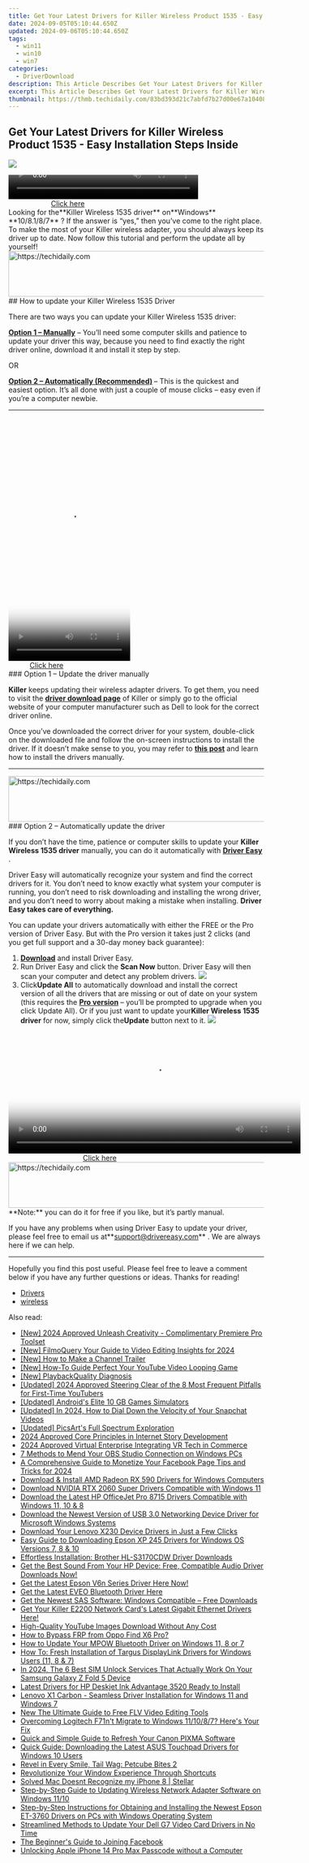 ```yaml
---
title: Get Your Latest Drivers for Killer Wireless Product 1535 - Easy Installation Steps Inside
date: 2024-09-05T05:10:44.650Z
updated: 2024-09-06T05:10:44.650Z
tags:
  - win11
  - win10
  - win7
categories:
  - DriverDownload
description: This Article Describes Get Your Latest Drivers for Killer Wireless Product 1535 - Easy Installation Steps Inside
excerpt: This Article Describes Get Your Latest Drivers for Killer Wireless Product 1535 - Easy Installation Steps Inside
thumbnail: https://thmb.techidaily.com/83bd393d21c7abfd7b27d00e67a10408d1dab802639c40985f8dc584b2c42bbd.jpg
---
```


## Get Your Latest Drivers for Killer Wireless Product 1535 - Easy Installation Steps Inside

![](https://images.drivereasy.com/wp-content/uploads/2019/06/image-414.png)

<!-- affiliate ads begin -->
<span id="1936838">
					<video width="374" height="48" style="cursor:pointer"
           poster="//a.impactradius-go.com/display-clicktoplayimage/1936838.png"
           onclick="if(!this.playClicked){this.play();this.setAttribute('controls',true);this.playClicked=true;}">
	   <source src="//a.impactradius-go.com/display-ad/18409-1936838">
	   <img src="//a.impactradius-go.com/display-clicktoplayimage/1936838.png" style="border: none; height: 100%; width: 100%; object-fit: contain">
	</video>
	<div style="width:234px;text-align:center"><a href="javascript:window.open(decodeURIComponent('https%3A%2F%2Fcoinrule.sjv.io%2Fc%2F5597632%2F1936838%2F18409'), '_blank');void(0);">Click here</a></div>
</span>
<img height="0" width="0" src="https://imp.pxf.io/i/5597632/1936838/18409" style="position:absolute;visibility:hidden;" border="0" />
<!-- affiliate ads end -->
 Looking for the**Killer Wireless 1535 driver** on**Windows** **10/8.1/8/7** ? If the answer is “yes,” then you’ve come to the right place. To make the most of your Killer wireless adapter, you should always keep its driver up to date. Now follow this tutorial and perform the update all by yourself!

<!-- affiliate ads begin -->
<a href="https://appsumo.8odi.net/c/5597632/2030373/7443" target="_top" id="2030373">
  <img src="//a.impactradius-go.com/display-ad/7443-2030373" border="0" alt="https://techidaily.com" width="728" height="90"/>
</a>
<img height="0" width="0" src="https://appsumo.8odi.net/i/5597632/2030373/7443" style="position:absolute;visibility:hidden;" border="0" />
<!-- affiliate ads end -->
## How to update your Killer Wireless 1535 Driver

There are two ways you can update your Killer Wireless 1535 driver:

**[Option 1 – Manually](https://tools.techidaily.com/drivereasy/download/)**  – You’ll need some computer skills and patience to update your driver this way, because you need to find exactly the right driver online, download it and install it step by step.  

 OR  

**[Option 2 – Automatically (Recommended)](https://www.drivereasy.com/knowledge/solved-killer-wireless-1535-drivers-download/#option2) [](https://tools.techidaily.com/drivereasy/download/)**  – This is the quickest and easiest option. It’s all done with just a couple of mouse clicks – easy even if you’re a computer newbie.

---

<!-- affiliate ads begin -->
<span id="1770526">
					<video width="240" height="480" style="cursor:pointer"
           poster="//a.impactradius-go.com/display-clicktoplayimage/1770526.png"
           onclick="if(!this.playClicked){this.play();this.setAttribute('controls',true);this.playClicked=true;}">
	   <source src="//a.impactradius-go.com/display-ad/20702-1770526">
	   <img src="//a.impactradius-go.com/display-clicktoplayimage/1770526.png" style="border: none; height: 100%; width: 100%; object-fit: contain">
	</video>
	<div style="width:150px;text-align:center"><a href="javascript:window.open(decodeURIComponent('https%3A%2F%2Ftokenmetrics.sjv.io%2Fc%2F5597632%2F1770526%2F20702'), '_blank');void(0);">Click here</a></div>
</span>
<img height="0" width="0" src="https://imp.pxf.io/i/5597632/1770526/20702" style="position:absolute;visibility:hidden;" border="0" />
<!-- affiliate ads end -->
### Option 1 – Update the driver manually

**Killer** keeps updating their wireless adapter drivers. To get them, you need to visit the **[driver download page](https://support.killernetworking.com/knowledge-base/installing-drivers-using-device-manager/)**  of Killer or simply go to the official website of your computer manufacturer such as Dell to look for the correct driver online.

 Once you’ve downloaded the correct driver for your system, double-click on the downloaded file and follow the on-screen instructions to install the driver. If it doesn’t make sense to you, you may refer to **[this post](https://tools.techidaily.com/drivereasy/download/)**  and learn how to install the drivers manually.

---

<!-- affiliate ads begin -->
<a href="https://appsumo.8odi.net/c/5597632/2082539/7443" target="_top" id="2082539">
  <img src="//a.impactradius-go.com/display-ad/7443-2082539" border="0" alt="https://techidaily.com" width="728" height="90"/>
</a>
<img height="0" width="0" src="https://appsumo.8odi.net/i/5597632/2082539/7443" style="position:absolute;visibility:hidden;" border="0" />
<!-- affiliate ads end -->
### Option 2 – Automatically update the driver

 If you don’t have the time, patience or computer skills to update your **Killer Wireless 1535 driver** manually, you can do it automatically with **[Driver Easy](https://tools.techidaily.com/drivereasy/download/)**  .

 Driver Easy will automatically recognize your system and find the correct drivers for it. You don’t need to know exactly what system your computer is running, you don’t need to risk downloading and installing the wrong driver, and you don’t need to worry about making a mistake when installing. **Driver Easy takes care of everything.**

 You can update your drivers automatically with either the FREE or the Pro version of Driver Easy. But with the Pro version it takes just 2 clicks (and you get full support and a 30-day money back guarantee):

1. **[Download](https://tools.techidaily.com/drivereasy/download/)**  and install Driver Easy.
2. Run Driver Easy and click the **Scan Now** button. Driver Easy will then scan your computer and detect any problem drivers. ![](https://images.drivereasy.com/wp-content/uploads/2019/06/image-420.png)
3. Click**Update All** to automatically download and install the correct version of all the drivers that are missing or out of date on your system (this requires the **[Pro version](https://tools.techidaily.com/drivereasy/download/)**  – you’ll be prompted to upgrade when you click Update All). Or if you just want to update your**Killer Wireless 1535 driver** for now, simply click the**Update**  button next to it. ![](https://images.drivereasy.com/wp-content/uploads/2019/06/image-418.png)
<!-- affiliate ads begin -->
<span id="1982596">
					<video width="576" height="240" style="cursor:pointer"
           poster="//a.impactradius-go.com/display-clicktoplayimage/1982596.png"
           onclick="if(!this.playClicked){this.play();this.setAttribute('controls',true);this.playClicked=true;}">
	   <source src="//a.impactradius-go.com/display-ad/22993-1982596">
	   <img src="//a.impactradius-go.com/display-clicktoplayimage/1982596.png" style="border: none; height: 100%; width: 100%; object-fit: contain">
	</video>
	<div style="width:360px;text-align:center"><a href="javascript:window.open(decodeURIComponent('https%3A%2F%2Fhomestyler.sjv.io%2Fc%2F5597632%2F1982596%2F22993'), '_blank');void(0);">Click here</a></div>
</span>
<img height="0" width="0" src="https://imp.pxf.io/i/5597632/1982596/22993" style="position:absolute;visibility:hidden;" border="0" />
<!-- affiliate ads end -->

<!-- affiliate ads begin -->
<a href="https://imp.i357552.net/c/5597632/1030129/11832" target="_top" id="1030129">
  <img src="//a.impactradius-go.com/display-ad/11832-1030129" border="0" alt="https://techidaily.com" width="720" height="90"/>
</a>
<img height="0" width="0" src="https://imp.i357552.net/i/5597632/1030129/11832" style="position:absolute;visibility:hidden;" border="0" />
<!-- affiliate ads end -->
**Note:** you can do it for free if you like, but it’s partly manual.

 If you have any problems when using Driver Easy to update your driver, please feel free to email us at**<support@drivereasy.com>** . We are always here if we can help.

---

 Hopefully you find this post useful. Please feel free to leave a comment below if you have any further questions or ideas. Thanks for reading!

* [Drivers](https://tools.techidaily.com/drivereasy/download/)
* [wireless](https://tools.techidaily.com/drivereasy/download/)

<ins class="adsbygoogle"
     style="display:block"
     data-ad-format="autorelaxed"
     data-ad-client="ca-pub-7571918770474297"
     data-ad-slot="1223367746"></ins>



<ins class="adsbygoogle"
     style="display:block"
     data-ad-client="ca-pub-7571918770474297"
     data-ad-slot="8358498916"
     data-ad-format="auto"
     data-full-width-responsive="true"></ins>

<span class="atpl-alsoreadstyle">Also read:</span>
<div><ul>
<li><a href="https://fox-direct.techidaily.com/new-2024-approved-unleash-creativity-complimentary-premiere-pro-toolset/"><u>[New] 2024 Approved  Unleash Creativity - Complimentary Premiere Pro Toolset</u></a></li>
<li><a href="https://fox-glue.techidaily.com/new-filmoquery-your-guide-to-video-editing-insights-for-2024/"><u>[New] FilmoQuery  Your Guide to Video Editing Insights for 2024</u></a></li>
<li><a href="https://youtube-help.techidaily.com/new-how-to-make-a-channel-trailer/"><u>[New] How to Make a Channel Trailer</u></a></li>
<li><a href="https://youtube-sure.techidaily.com/ow-to-guide-perfect-your-youtube-video-looping-game/"><u>[New] How-To Guide  Perfect Your YouTube Video Looping Game</u></a></li>
<li><a href="https://digital-screen-recording.techidaily.com/new-playbackquality-diagnosis/"><u>[New] PlaybackQuality Diagnosis</u></a></li>
<li><a href="https://youtube-web.techidaily.com/ed-2024-approved-steering-clear-of-the-8-most-frequent-pitfalls-for-first-time-youtubers/"><u>[Updated] 2024 Approved  Steering Clear of the 8 Most Frequent Pitfalls for First-Time YouTubers</u></a></li>
<li><a href="https://digital-screen-recording.techidaily.com/updated-androids-elite-10-gb-games-simulators/"><u>[Updated] Android's Elite 10 GB Games Simulators</u></a></li>
<li><a href="https://snapchat-videos.techidaily.com/updated-in-2024-how-to-dial-down-the-velocity-of-your-snapchat-videos/"><u>[Updated] In 2024, How to Dial Down the Velocity of Your Snapchat Videos</u></a></li>
<li><a href="https://extra-approaches.techidaily.com/updated-picsarts-full-spectrum-exploration/"><u>[Updated] PicsArt's Full Spectrum Exploration</u></a></li>
<li><a href="https://extra-hints.techidaily.com/2024-approved-core-principles-in-internet-story-development/"><u>2024 Approved  Core Principles in Internet Story Development</u></a></li>
<li><a href="https://fox-access.techidaily.com/2024-approved-virtual-enterprise-integrating-vr-tech-in-commerce/"><u>2024 Approved  Virtual Enterprise  Integrating VR Tech in Commerce</u></a></li>
<li><a href="https://win11.techidaily.com/7-methods-to-mend-your-obs-studio-connection-on-windows-pcs/"><u>7 Methods to Mend Your OBS Studio Connection on Windows PCs</u></a></li>
<li><a href="https://facebook-clips.techidaily.com/a-comprehensive-guide-to-monetize-your-facebook-page-tips-and-tricks-for-2024/"><u>A Comprehensive Guide to Monetize Your Facebook Page  Tips and Tricks for 2024</u></a></li>
<li><a href="https://driver-download.techidaily.com/download-and-install-amd-radeon-rx-590-drivers-for-windows-computers/"><u>Download & Install AMD Radeon RX 590 Drivers for Windows Computers</u></a></li>
<li><a href="https://driver-download.techidaily.com/download-nvidia-rtx-2060-super-drivers-compatible-with-windows-11/"><u>Download NVIDIA RTX 2060 Super Drivers Compatible with Windows 11</u></a></li>
<li><a href="https://driver-download.techidaily.com/download-the-latest-hp-officejet-pro-8715-drivers-compatible-with-windows-11-10-and-8/"><u>Download the Latest HP OfficeJet Pro 8715 Drivers Compatible with Windows 11, 10 & 8</u></a></li>
<li><a href="https://driver-download.techidaily.com/download-the-newest-version-of-usb-30-networking-device-driver-for-microsoft-windows-systems/"><u>Download the Newest Version of USB 3.0 Networking Device Driver for Microsoft Windows Systems</u></a></li>
<li><a href="https://driver-download.techidaily.com/download-your-lenovo-x230-device-drivers-in-just-a-few-clicks/"><u>Download Your Lenovo X230 Device Drivers in Just a Few Clicks</u></a></li>
<li><a href="https://driver-download.techidaily.com/easy-guide-to-downloading-epson-xp-245-drivers-for-windows-os-versions-7-8-and-10/"><u>Easy Guide to Downloading Epson XP 245 Drivers for Windows OS Versions 7, 8 & 10</u></a></li>
<li><a href="https://driver-download.techidaily.com/effortless-installation-brother-hl-s3170cdw-driver-downloads/"><u>Effortless Installation: Brother HL-S3170CDW Driver Downloads</u></a></li>
<li><a href="https://driver-download.techidaily.com/get-the-best-sound-from-your-hp-device-free-compatible-audio-driver-downloads-now/"><u>Get the Best Sound From Your HP Device: Free, Compatible Audio Driver Downloads Now!</u></a></li>
<li><a href="https://driver-download.techidaily.com/get-the-latest-epson-v6n-series-driver-here-now/"><u>Get the Latest Epson V6n Series Driver Here Now!</u></a></li>
<li><a href="https://driver-download.techidaily.com/1722974080424-get-the-latest-eveo-bluetooth-driver-here/"><u>Get the Latest EVEO Bluetooth Driver Here</u></a></li>
<li><a href="https://driver-download.techidaily.com/get-the-newest-sas-software-windows-compatible-free-downloads/"><u>Get the Newest SAS Software: Windows Compatible – Free Downloads</u></a></li>
<li><a href="https://driver-download.techidaily.com/get-your-killer-e2200-network-cards-latest-gigabit-ethernet-drivers-here/"><u>Get Your Killer E2200 Network Card's Latest Gigabit Ethernet Drivers Here!</u></a></li>
<li><a href="https://youtube-zero.techidaily.com/30990149-high-quality-youtube-images-download-without-any-cost/"><u>High-Quality YouTube Images  Download Without Any Cost</u></a></li>
<li><a href="https://android-frp.techidaily.com/how-to-bypass-frp-from-oppo-find-x6-pro-by-drfone-android/"><u>How to Bypass FRP from Oppo Find X6 Pro?</u></a></li>
<li><a href="https://driver-download.techidaily.com/how-to-update-your-mpow-bluetooth-driver-on-windows-11-8-or-7/"><u>How to Update Your MPOW Bluetooth Driver on Windows 11, 8 or 7</u></a></li>
<li><a href="https://driver-download.techidaily.com/how-to-fresh-installation-of-targus-displaylink-drivers-for-windows-users-11-8-and-7/"><u>How To: Fresh Installation of Targus DisplayLink Drivers for Windows Users (11, 8 & 7)</u></a></li>
<li><a href="https://sim-unlock.techidaily.com/in-2024-the-6-best-sim-unlock-services-that-actually-work-on-your-samsung-galaxy-z-fold-5-device-by-drfone-android/"><u>In 2024, The 6 Best SIM Unlock Services That Actually Work On Your Samsung Galaxy Z Fold 5 Device</u></a></li>
<li><a href="https://driver-download.techidaily.com/latest-drivers-for-hp-deskjet-ink-advantage-3520-ready-to-install/"><u>Latest Drivers for HP Deskjet Ink Advantage 3520 Ready to Install</u></a></li>
<li><a href="https://driver-download.techidaily.com/lenovo-x1-carbon-seamless-driver-installation-for-windows-11-and-windows-7/"><u>Lenovo X1 Carbon - Seamless Driver Installation for Windows 11 and Windows 7</u></a></li>
<li><a href="https://video-creation-software.techidaily.com/new-the-ultimate-guide-to-free-flv-video-editing-tools/"><u>New The Ultimate Guide to Free FLV Video Editing Tools</u></a></li>
<li><a href="https://driver-download.techidaily.com/1722978083865-overcoming-logitech-f71nt-migrate-to-windows-111087-heres-your-fix/"><u>Overcoming Logitech F71n't Migrate to Windows 11/10/8/7? Here's Your Fix</u></a></li>
<li><a href="https://driver-download.techidaily.com/quick-and-simple-guide-to-refresh-your-canon-pixma-software/"><u>Quick and Simple Guide to Refresh Your Canon PIXMA Software</u></a></li>
<li><a href="https://driver-download.techidaily.com/quick-guide-downloading-the-latest-asus-touchpad-drivers-for-windows-10-users/"><u>Quick Guide: Downloading the Latest ASUS Touchpad Drivers for Windows 10 Users</u></a></li>
<li><a href="https://driver-download.techidaily.com/revel-in-every-smile-tail-wag-petcube-bites-2/"><u>Revel in Every Smile, Tail Wag: Petcube Bites 2</u></a></li>
<li><a href="https://win11.techidaily.com/revolutionize-your-window-experience-through-shortcuts/"><u>Revolutionize Your Window Experience Through Shortcuts</u></a></li>
<li><a href="https://techidaily.com/solved-mac-doesnt-recognize-my-iphone-8-stellar-by-stellar-data-recovery-ios-iphone-data-recovery/"><u>Solved Mac Doesnt Recognize my iPhone 8 | Stellar</u></a></li>
<li><a href="https://driver-download.techidaily.com/step-by-step-guide-to-updating-wireless-network-adapter-software-on-windows-1110/"><u>Step-by-Step Guide to Updating Wireless Network Adapter Software on Windows 11/10</u></a></li>
<li><a href="https://driver-download.techidaily.com/step-by-step-instructions-for-obtaining-and-installing-the-newest-epson-et-3760-drivers-on-pcs-with-windows-operating-system/"><u>Step-by-Step Instructions for Obtaining and Installing the Newest Epson ET-3760 Drivers on PCs with Windows Operating System</u></a></li>
<li><a href="https://driver-download.techidaily.com/streamlined-methods-to-update-your-dell-g7-video-card-drivers-in-no-time/"><u>Streamlined Methods to Update Your Dell G7 Video Card Drivers in No Time</u></a></li>
<li><a href="https://facebook-videos.techidaily.com/the-beginners-guide-to-joining-facebook/"><u>The Beginner's Guide to Joining Facebook</u></a></li>
<li><a href="https://ios-unlock.techidaily.com/unlocking-apple-iphone-14-pro-max-passcode-without-a-computer-by-drfone-ios/"><u>Unlocking Apple iPhone 14 Pro Max Passcode without a Computer</u></a></li>
</ul></div>
